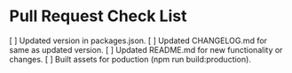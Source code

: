 # Pull Request Check List
[ ] Updated version in packages.json.
[ ] Updated CHANGELOG.md for same as updated version.
[ ] Updated README.md for new functionality or changes.
[ ] Built assets for poduction (npm run build:production).